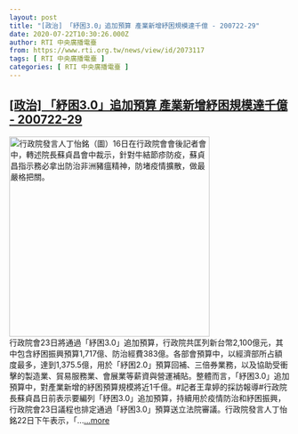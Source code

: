 ```yaml
---
layout: post
title: "[政治] 「紓困3.0」追加預算 產業新增紓困規模達千億 - 200722-29"
date: 2020-07-22T10:30:26.000Z
author: RTI 中央廣播電臺
from: https://www.rti.org.tw/news/view/id/2073117
tags: [ RTI 中央廣播電臺 ]
categories: [ RTI 中央廣播電臺 ]
---
```

<!--1595413826000-->
[[政治] 「紓困3.0」追加預算 產業新增紓困規模達千億 - 200722-29](https://www.rti.org.tw/news/view/id/2073117)
------

<div>
<img src="https://static.rti.org.tw/assets/thumbnails/2020/07/16/20200716000119M.jpg" width="360" alt="行政院發言人丁怡銘（圖）16日在行政院會會後記者會中，轉述院長蘇貞昌會中裁示，針對牛結節疹防疫，蘇貞昌指示務必拿出防治非洲豬瘟精神，防堵疫情擴散，做最嚴格把關。" title="行政院發言人丁怡銘（圖）16日在行政院會會後記者會中，轉述院長蘇貞昌會中裁示，針對牛結節疹防疫，蘇貞昌指示務必拿出防治非洲豬瘟精神，防堵疫情擴散，做最嚴格把關。"><br>行政院會23日將通過「紓困3.0」追加預算，行政院共匡列新台幣2,100億元，其中包含紓困振興預算1,717億、防治經費383億。各部會預算中，以經濟部所占額度最多，達到1,375.5億，用於「紓困2.0」預算回補、三倍券業務，以及協助受衝擊的製造業、貿易服務業、會展業等薪資與營運補貼。整體而言，「紓困3.0」追加預算中，對產業新增的紓困預算規模將近1千億。#記者王韋婷的採訪報導#行政院長蘇貞昌日前表示要編列「紓困3.0」追加預算，持續用於疫情防治和紓困振興，行政院會23日議程也排定通過「紓困3.0」預算送立法院審議。行政院發言人丁怡銘22日下午表示，「...<a target="_blank" href="https://www.rti.org.tw/news/view/id/2073117">...more</a>
</div>
